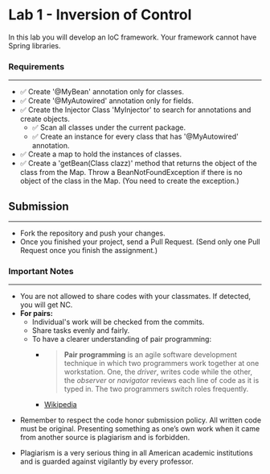 

# Lab 1 - Inversion of Control

In this lab you will develop an IoC framework. Your framework cannot have Spring libraries.

###  Requirements
---
* ✅ Create '@MyBean' annotation only for classes.
* ✅ Create '@MyAutowired' annotation only for fields.
* ✅ Create the Injector Class 'MyInjector' to search for annotations and create objects.
	* ✅ Scan all classes under the current package.
	* ✅ Create an instance for every class that has '@MyAutowired' annotation.
* ✅ Create a map to hold the instances of classes.
* ✅ Create a 'getBean(Class clazz)' method that returns the object of the class from the Map. Throw a BeanNotFoundException if there is no object of the class in the Map. (You need to create the exception.)
	

## Submission
---
* Fork the repository and push your changes.
* Once you finished your project, send a Pull Request. (Send only one Pull Request once you finish the assignment.)

### Important Notes
---

 * You are not allowed to share codes with your classmates. If detected, you will get NC.
 * **For pairs:**
	 * Individual's work will be checked from the commits.
	 *  Share tasks evenly and fairly.
	 *  To have a clearer understanding of pair programming:
		 *  > **Pair programming** is an agile software development technique in which two programmers work together at one workstation. One, the _driver_, writes code while the other, the _observer_ or _navigator_ reviews each line of code as it is typed in. The two programmers switch roles frequently. 
		 * [Wikipedia](https://en.wikipedia.org/wiki/Pair_programming#:~:text=Pair%20programming%20is%20an%20agile,two%20programmers%20switch%20roles%20frequently.)

-   Remember to respect the code honor submission policy. All written code must be original. Presenting something as one’s own work when it came from another source is plagiarism and is forbidden.
    
-   Plagiarism is a very serious thing in all American academic institutions and is guarded against vigilantly by every professor.

